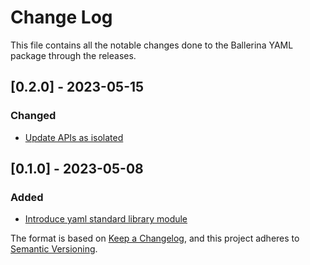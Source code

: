 # Change Log
This file contains all the notable changes done to the Ballerina YAML package through the releases.

## [0.2.0] - 2023-05-15

### Changed
- [Update APIs as isolated](https://github.com/ballerina-platform/ballerina-library/issues/4439)

## [0.1.0] - 2023-05-08

### Added
- [Introduce yaml standard library module](https://github.com/ballerina-platform/ballerina-library/issues/4288)

The format is based on [Keep a Changelog](https://keepachangelog.com/en/1.0.0/), and this project adheres to [Semantic Versioning](https://semver.org/spec/v2.0.0.html).
